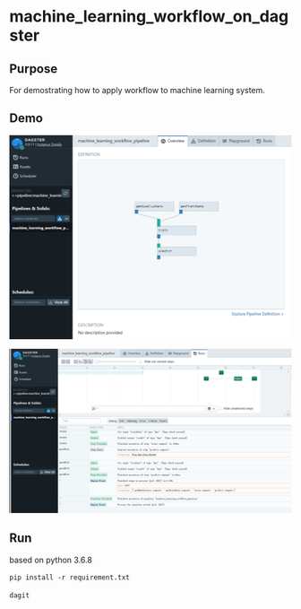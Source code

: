 # machine_learning_workflow_on_dagster

## Purpose
For demostrating how to apply workflow to machine learning system.

## Demo

![topology](topology.png)

![flowchart](flowchart.png)

## Run

based on python 3.6.8

```
pip install -r requirement.txt

dagit
```
